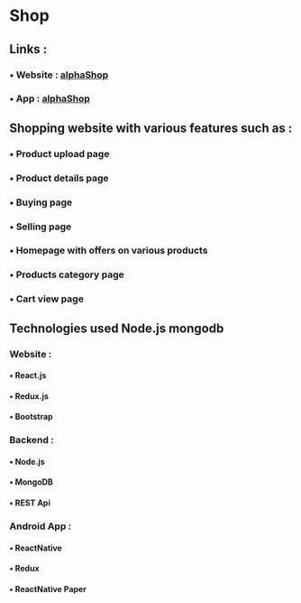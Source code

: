 # Shop
## Links :
### • Website : [alphaShop](https://alphashop-1f940.web.app/)
### • App : [alphaShop](https://github.com/Team-AlphaBits/Shop/raw/master/app/Shop/assets/app-release.apk)
## Shopping website with various features such as : 
###  • Product upload page
###  • Product details page
###  • Buying page
###  • Selling page
###  • Homepage with offers on various products
###  • Products category page
###  • Cart view page

## Technologies used Node.js mongodb
### Website : 
#### • React.js
#### • Redux.js
#### • Bootstrap

### Backend : 
#### • Node.js
#### • MongoDB
#### • REST Api

### Android App : 
#### • ReactNative
#### • Redux
#### • ReactNative Paper
